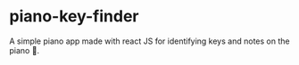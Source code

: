 # piano-key-finder
A simple piano app made with react JS for identifying keys and notes on the piano 🎹. 
